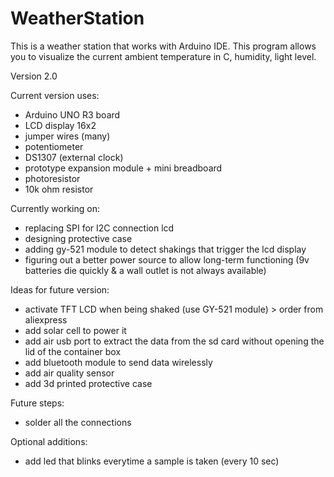 # WeatherStation
This is a weather station that works with Arduino IDE.
This program allows you to visualize the current ambient temperature in C, humidity, light level.  

Version 2.0

Current version uses:
- Arduino UNO R3 board
- LCD display 16x2
- jumper wires (many)
- potentiometer 
- DS1307 (external clock)
- prototype expansion module + mini breadboard
- photoresistor
- 10k ohm resistor

Currently working on:
- replacing SPI for I2C connection lcd
- designing protective case
- adding gy-521 module to detect shakings that trigger the lcd display
- figuring out a better power source to allow long-term functioning (9v batteries die quickly & a wall outlet is not always available)


Ideas for future version:
- activate TFT LCD when being shaked (use GY-521 module) > order from aliexpress
- add solar cell to power it
- add air usb port to extract the data from the sd card without opening the lid of the container box
- add bluetooth module to send data wirelessly
- add air quality sensor
- add 3d printed protective case

Future steps:
- solder all the connections 

Optional additions: 
- add led that blinks everytime a sample is taken (every 10 sec)
